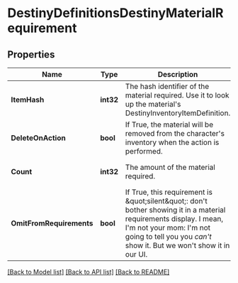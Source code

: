 # DestinyDefinitionsDestinyMaterialRequirement

## Properties
Name | Type | Description | Notes
------------ | ------------- | ------------- | -------------
**ItemHash** | **int32** | The hash identifier of the material required. Use it to look up the material&#39;s DestinyInventoryItemDefinition. | [optional] [default to null]
**DeleteOnAction** | **bool** | If True, the material will be removed from the character&#39;s inventory when the action is performed. | [optional] [default to null]
**Count** | **int32** | The amount of the material required. | [optional] [default to null]
**OmitFromRequirements** | **bool** | If True, this requirement is \&quot;silent\&quot;: don&#39;t bother showing it in a material requirements display. I mean, I&#39;m not your mom: I&#39;m not going to tell you you *can&#39;t* show it. But we won&#39;t show it in our UI. | [optional] [default to null]

[[Back to Model list]](../README.md#documentation-for-models) [[Back to API list]](../README.md#documentation-for-api-endpoints) [[Back to README]](../README.md)


